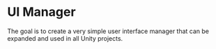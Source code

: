 # UI Manager
The goal is to create a very simple user interface manager that can be expanded and used in all Unity projects.

